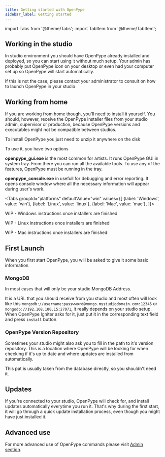 ```yaml
---
title: Getting started with OpenPype
sidebar_label: Getting started
---
```


import Tabs from '@theme/Tabs';
import TabItem from '@theme/TabItem';


## Working in the studio

In studio environment you should have OpenPype already installed and deployed,  so you can start using it without much setup. Your admin has probably put OpenPype icon on your desktop or even had your computer set up so OpenPype will start automatically.

If this is not the case, please contact your administrator to consult on how to launch OpenPype in your studio

## Working from home

If you are working from home though, you'll need to install it yourself. You should, however, receive the OpenPype installer files from your studio
admin, supervisor or production, because OpenPype versions and executables might not be compatible between studios.  

To install OpenPype you just need to unzip it anywhere on the disk

To use it, you have two options

**openpype_gui.exe** is the most common for artists. It runs OpenPype GUI in system tray. From there you can run all the available tools. To use any of the features, OpenPype must be running in the tray.

**openpype_console.exe** in usefull for debugging and error reporting. It opens console window where all the necessary information will appear during user's work. 


<Tabs
  groupId="platforms"
  defaultValue="win"
  values={[
    {label: 'Windows', value: 'win'},
    {label: 'Linux', value: 'linux'},
    {label: 'Mac', value: 'mac'},
  ]}>

<TabItem value="win">

WIP - Windows instructions once installers are finished

</TabItem>
<TabItem value="linux">

WIP - Linux instructions once installers are finished

</TabItem>
<TabItem value="mac">

WIP - Mac instructions once installers are finished

</TabItem>
</Tabs>


## First Launch


When you first start OpenPype, you will be asked to give it some basic information.
### MongoDB

In most cases that will only be your studio MongoDB Address.

It is a URL that you should receive from you studio and most often will look like this `mongodb://username:passwword@mongo.mystudiodomain.com:12345` or  `mongodb://192.168.100.15:27071`, it really depends on your studio setup. When OpenPype Igniter
asks for it, just put it in the corresponding text field and press `install` button.

### OpenPype Version Repository

Sometimes your studio might also ask you to fill in the path to it's version
repository. This is a location where OpenPype will be looking for when checking
if it's up to date and where updates are installed from automatically. 

This pat is usually taken from the database directly, so you shouldn't need it. 


## Updates

If you're connected to your studio, OpenPype will check for, and install updates automatically everytime you run it. That's why during the first start, it will go through a quick update installation process, even though you might have just installed it. 


## Advanced use

For more advanced use of OpenPype commands please visit [Admin section](admin_openpype_commands).
